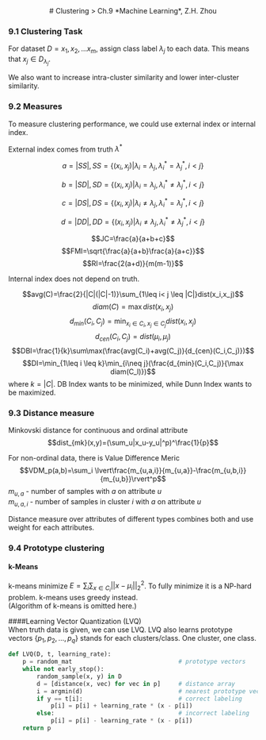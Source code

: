 <center>
# Clustering
> Ch.9 *Machine Learning*, Z.H. Zhou
</center>  

### 9.1 Clustering Task
For dataset $D = {x_1,x_2,...x_m}$, assign class label $\lambda_j$ to each data. This means that $x_j\in D_{\lambda_j}$. 

We also want to increase intra-cluster similarity and lower inter-cluster similarity. 

### 9.2 Measures
To measure clustering performance, we could use external index or internal index. 


External index comes from truth $\lambda^{*}$


$$a=|SS|, SS=\{(x_i, x_j)|\lambda_i=\lambda_j, \lambda_i^*=\lambda_j^*, i< j\}$$

$$b=|SD|, SD=\{(x_i, x_j)|\lambda_i=\lambda_j, \lambda_i^*\neq\lambda_j^*, i< j\}$$

$$c=|DS|, DS=\{(x_i, x_j)|\lambda_i\neq\lambda_j, \lambda_i^*=\lambda_j^*, i< j\}$$

$$d=|DD|, DD=\{(x_i, x_j)|\lambda_i\neq\lambda_j, \lambda_i^*\neq\lambda_j^*, i< j\}$$

$$JC=\frac{a}{a+b+c}$$
$$FMI=\sqrt{\frac{a}{a+b}\frac{a}{a+c}}$$
$$RI=\frac{2(a+d)}{m(m-1)}$$

Internal index does not depend on truth.

$$avg(C)=\frac{2}{|C|(|C|-1)}\sum_{1\leq i< j \leq |C|}dist(x_i,x_j)$$
$$diam(C)=\max dist(x_i,x_j)$$
$$d_{min}(C_i,C_j)=\min_{x_i\in C_i, x_j\in C_j} dist(x_i,x_j)$$
$$d_{cen}(C_i,C_j)=dist(\mu_i,\mu_j)$$
$$DBI=\frac{1}{k}\sum\max(\frac{avg(C_i)+avg(C_j)}{d_{cen}(C_i,C_j)})$$
$$DI=\min_{1\leq i \leq k}\min_{i\neq j}(\frac{d_{min}(C_i,C_j)}{\max diam(C_l)})$$
where $k=|C|$. DB Index wants to be minimized, while Dunn Index wants to be maximized.

### 9.3 Distance measure
Minkovski distance for continuous and ordinal attribute
$$dist_{mk}(x,y)=(\sum_u|x_u-y_u|^p)^\frac{1}{p}$$

For non-ordinal data, there is Value Difference Meric
$$VDM_p(a,b)=\sum_i \lvert\frac{m_{u,a,i}}{m_{u,a}}-\frac{m_{u,b,i}}{m_{u,b}}\rvert^p$$
$m_{u,a}$ - number of samples with $a$ on attribute $u$  
$m_{u,a,i}$ - number of samples in cluster $i$ with $a$ on attribute $u$

Distance measure over attributes of different types combines both and use weight for each attributes.

### 9.4 Prototype clustering
#### k-Means  
k-means minimize $E=\sum_i\sum_{x\in C_i}||x-\mu_i||_2^2$. To fully minimize it is a NP-hard problem. k-means uses greedy instead.   
(Algorithm of k-means is omitted here.)

####Learning Vector Quantization (LVQ)  
When truth data is given, we can use LVQ. LVQ also learns prototype vectors {$p_1,p_2,...,p_q$} stands for each clusters/class. One cluster, one class.
```Python 
def LVQ(D, t, learning_rate):
    p = random_mat                              # prototype vectors
    while not early_stop():
        random_sample(x, y) in D
        d = [distance(x, vec) for vec in p]     # distance array
        i = argmin(d)                           # nearest prototype vector
        if y == t[i]:                           # correct labeling
            p[i] = p[i] + learning_rate * (x - p[i])
        else:                                   # incorrect labeling
            p[i] = p[i] - learning_rate * (x - p[i])
    return p
```




